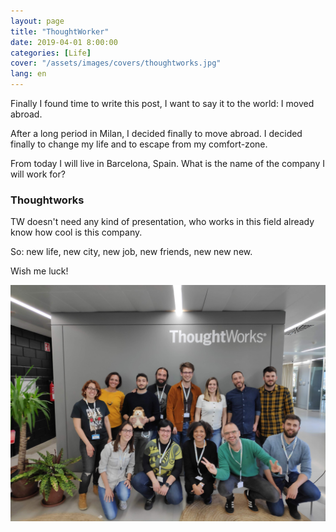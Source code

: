 ```yaml
---
layout: page
title: "ThoughtWorker"
date: 2019-04-01 8:00:00
categories: [Life]
cover: "/assets/images/covers/thoughtworks.jpg"
lang: en
---
```


Finally I found time to write this post, I want to say it to the world: I moved abroad.

After a long period in Milan, I decided finally to move abroad. I decided finally to change my life and to escape from my comfort-zone.

From today I will live in Barcelona, Spain. What is the name of the company I will work for?

### Thoughtworks

TW doesn't need any kind of presentation, who works in this field already know how cool is this company.

So: new life, new city, new job, new friends, new new new.

Wish me luck!

![tw](/assets/images/posts/tw.jpg)
